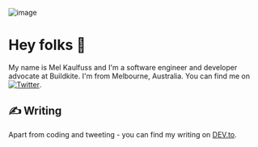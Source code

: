 ![image](https://raw.githubusercontent.com/MelissaKaulfuss/MelissaKaulfuss/master/readme_header.png "Header")

# Hey folks :wave:

My name is Mel Kaulfuss and I'm a software engineer and developer advocate at Buildkite. I'm from Melbourne, Australia. You can find me on [![Twitter][1.2]][1].

## &#x270d; Writing

Apart from coding and tweeting - you can find my writing on [DEV.to](https://dev.to/melissakaulfuss).

[1.1]: http://i.imgur.com/tXSoThF.png (twitter icon with padding)
[2.1]: http://i.imgur.com/0o48UoR.png (github icon with padding)

[1.2]: http://i.imgur.com/wWzX9uB.png (twitter icon without padding)
[2.2]: http://i.imgur.com/9I6NRUm.png (github icon without padding)

[1]: https://twitter.com/MelissaKaulfuss
[2]: https://github.com/MelissaKaulfuss